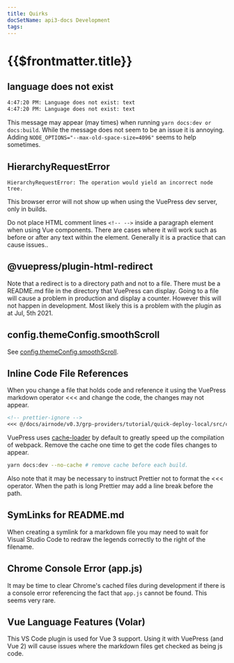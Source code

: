 ```yaml
---
title: Quirks
docSetName: api3-docs Development
tags:
---
```


# {{$frontmatter.title}}

<TocHeader />
<TOC class="table-of-contents" :include-level="[2,3]" />

## language does not exist

```bash
4:47:20 PM: Language does not exist: text
4:47:20 PM: Language does not exist: text
```

This message may appear (may times) when running `yarn docs:dev or docs:build`.
While the message does not seem to be an issue it is annoying. Adding
`NODE_OPTIONS="--max-old-space-size=4096"` seems to help sometimes.

## HierarchyRequestError

`HierarchyRequestError: The operation would yield an incorrect node tree.`

This browser error will not show up when using the VuePress dev server, only in
builds.

Do not place HTML comment lines `<!-- -->` inside a paragraph element when using
Vue components. There are cases where it will work such as before or after any
text within the element. Generally it is a practice that can cause issues..

## @vuepress/plugin-html-redirect

Note that a redirect is to a directory path and not to a file. There must be a
README.md file in the directory that VuePress can display. Going to a file will
cause a problem in production and display a counter. However this will not
happen in development. Most likely this is a problem with the plugin as at Jul,
5th 2021.

## config.themeConfig.smoothScroll

See
[config.themeConfig.smoothScroll](./theme.md#config-themeconfig-smoothscroll).

## Inline Code File References

When you change a file that holds code and reference it using the VuePress
markdown operator <<< and change the code, the changes may not appear.

```markdown
<!-- prettier-ignore -->
<<< @/docs/airnode/v0.3/grp-providers/tutorial/quick-deploy-local/src/config.json
```

VuePress uses [cache-loader](https://vuepress.vuejs.org/config/#locales) by
default to greatly speed up the compilation of webpack. Remove the cache one
time to get the code files changes to appear.

```bash
yarn docs:dev --no-cache # remove cache before each build.
```

Also note that it may be necessary to instruct Prettier not to format the <<<
operator. When the path is long Prettier may add a line break before the path.

## SymLinks for README.md

When creating a symlink for a markdown file you may need to wait for Visual
Studio Code to redraw the legends correctly to the right of the filename.

## Chrome Console Error (app.js)

It may be time to clear Chrome's cached files during development if there is a
console error referencing the fact that `app.js` cannot be found. This seems
very rare.

## Vue Language Features (Volar)

This VS Code plugin is used for Vue 3 support. Using it with VuePress (and
Vue 2) will cause issues where the markdown files get checked as being js code.
